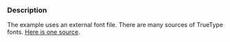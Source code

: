 ### Description

The example uses an external font file. There are many sources of TrueType fonts. [Here is one source](http://www.1001freefonts.com/).
